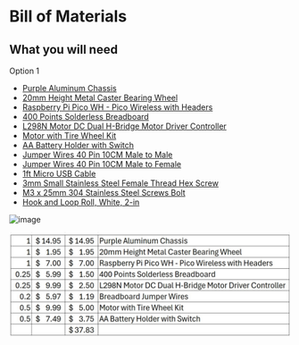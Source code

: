# Bill of Materials

## What you will need

Option 1

- [Purple Aluminum Chassis](https://www.adafruit.com/product/3796)
- [20mm Height Metal Caster Bearing Wheel ](https://www.adafruit.com/product/3948)
- [Raspberry Pi Pico WH - Pico Wireless with Headers](https://www.adafruit.com/product/5544)
- [400 Points Solderless Breadboard](https://www.amazon.com/Pcs-MCIGICM-Points-Solderless-Breadboard/dp/B07PCJP9DY)
- [L298N Motor DC Dual H-Bridge Motor Driver Controller](https://www.amazon.com/BOJACK-H-Bridge-Controller-Intelligent-Mega2560/dp/B0C5JCF5RS)
- [Motor with Tire Wheel Kit](https://www.amazon.com/dp/B099Z85573)
- [AA Battery Holder with Switch](https://www.amazon.com/LAMPVPATH-Battery-Holder-Switch-Leads/dp/B07L9M6VZK)
- [Jumper Wires 40 Pin 10CM Male to Male ](https://www.amazon.com/Antrader-Multicolored-Breadboard-Jumper-Dupont/dp/B07S1NGQR1)
- [Jumper Wires 40 Pin 10CM Male to Female](https://www.amazon.com/Antrader-Multicolored-Breadboard-Jumper-Dupont/dp/B07S1NGWZL)
- [1ft Micro USB Cable](https://www.amazon.com/dp/B011KMSNXM)
- [ 3mm Small Stainless Steel Female Thread Hex Screw](https://www.amazon.com/dp/B071NLDW56)
- [M3 x 25mm 304 Stainless Steel Screws Bolt](https://www.amazon.com/dp/B012TE0S6U)
- [Hook and Loop Roll, White, 2-in ](https://www.amazon.com/dp/B07664NQ26)

![image](https://github.com/user-attachments/assets/10e5dfde-9f97-4a6e-8d73-0c982e13a9aa)


<img src="https://github.com/stemoutreach/BasicRobot/blob/main/zzimages/BOM2.jpg" width="600" >


